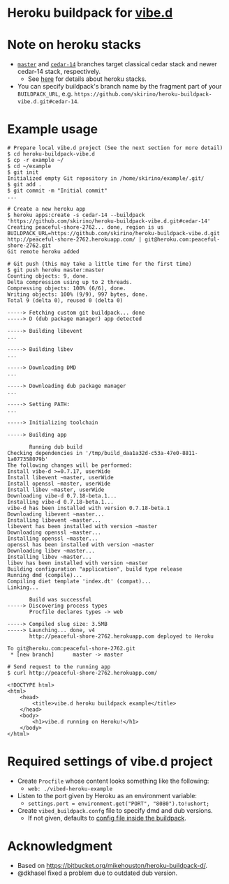 # Heroku buildpack for [vibe.d](http://vibed.org/)

# Note on heroku stacks

- [`master`](https://github.com/skirino/heroku-buildpack-vibe.d/tree/master) and [`cedar-14`](https://github.com/skirino/heroku-buildpack-vibe.d/tree/cedar-14) branches target classical cedar stack and newer cedar-14 stack, respectively.
  - See [here](https://devcenter.heroku.com/articles/cedar) for details about heroku stacks.
- You can specify buildpack's branch name by the fragment part of your `BUILDPACK_URL`, e.g. `https://github.com/skirino/heroku-buildpack-vibe.d.git#cedar-14`.

# Example usage

```
# Prepare local vibe.d project (See the next section for more detail)
$ cd heroku-buildpack-vibe.d
$ cp -r example ~/
$ cd ~/example
$ git init
Initialized empty Git repository in /home/skirino/example/.git/
$ git add .
$ git commit -m "Initial commit"
...

# Create a new heroku app
$ heroku apps:create -s cedar-14 --buildpack 'https://github.com/skirino/heroku-buildpack-vibe.d.git#cedar-14'
Creating peaceful-shore-2762... done, region is us
BUILDPACK_URL=https://github.com/skirino/heroku-buildpack-vibe.d.git
http://peaceful-shore-2762.herokuapp.com/ | git@heroku.com:peaceful-shore-2762.git
Git remote heroku added

# Git push (this may take a little time for the first time)
$ git push heroku master:master
Counting objects: 9, done.
Delta compression using up to 2 threads.
Compressing objects: 100% (6/6), done.
Writing objects: 100% (9/9), 997 bytes, done.
Total 9 (delta 0), reused 0 (delta 0)

-----> Fetching custom git buildpack... done
-----> D (dub package manager) app detected

-----> Building libevent
...

-----> Building libev
...

-----> Downloading DMD
...

-----> Downloading dub package manager
...

-----> Setting PATH:
...

-----> Initializing toolchain

-----> Building app

       Running dub build
Checking dependencies in '/tmp/build_daa1a32d-c53a-47e0-8811-1a077358079b'
The following changes will be performed:
Install vibe-d >=0.7.17, userWide
Install libevent ~master, userWide
Install openssl ~master, userWide
Install libev ~master, userWide
Downloading vibe-d 0.7.18-beta.1...
Installing vibe-d 0.7.18-beta.1...
vibe-d has been installed with version 0.7.18-beta.1
Downloading libevent ~master...
Installing libevent ~master...
libevent has been installed with version ~master
Downloading openssl ~master...
Installing openssl ~master...
openssl has been installed with version ~master
Downloading libev ~master...
Installing libev ~master...
libev has been installed with version ~master
Building configuration "application", build type release
Running dmd (compile)...
Compiling diet template 'index.dt' (compat)...
Linking...

       Build was successful
-----> Discovering process types
       Procfile declares types -> web

-----> Compiled slug size: 3.5MB
-----> Launching... done, v4
       http://peaceful-shore-2762.herokuapp.com deployed to Heroku

To git@heroku.com:peaceful-shore-2762.git
 * [new branch]      master -> master

# Send request to the running app
$ curl http://peaceful-shore-2762.herokuapp.com/

<!DOCTYPE html>
<html>
	<head>
		<title>vibe.d heroku buildpack example</title>
	</head>
	<body>
		<h1>vibe.d running on Heroku!</h1>
	</body>
</html>
```

# Required settings of vibe.d project

- Create `Procfile` whose content looks something like the following:
  - `web: ./vibed-heroku-example`
- Listen to the port given by Heroku as an environment variable:
  - `settings.port = environment.get("PORT", "8080").to!ushort;`
- Create `vibed_buildpack.confg` file to specify dmd and dub versions.
  - If not given, defaults to [config file inside the buildpack](https://github.com/skirino/heroku-buildpack-vibe.d/blob/cedar-14/vibed_buildpack.config).

# Acknowledgment

- Based on https://bitbucket.org/mikehouston/heroku-buildpack-d/.
- @dkhasel fixed a problem due to outdated dub version.

